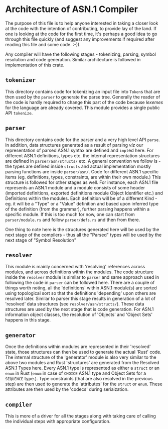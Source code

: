 # Architecture of ASN.1 Compiler

The purpose of this file is to help anyone interested in taking a closer look at the code with the intention of contributing, to provide lay of the land. If one is looking at the code for the first time, it's perhaps a good idea to go through this file quickly (and suggest any improvements if required after reading this file and some code. :-)).

Any compiler will have the following stages - tokenizing, parsing, symbol resolution and code generation. Similar architecture is followed in implementation of this crate.

## `tokenizer`

This directory contains code for tokenizing an input file into `Token`s that are then used by the `parser` to generate the parse tree. Generally the reader of the code is hardly required to change this part of the code because _lexemes_ for the language are already covered. This module provides a single public API `tokenize`.


## `parser`

This directory contains code for the parser and a very high level API `parse`. In addition, data structures generated as a result of parsing _viz_ our representation of parsed ASN.1 syntax are defined and `impl`ed here. For different ASN.1 definitions, types etc. the internal representation structures are defined in `parser/asn/structs/` etc. A general convention we follow is - the types are defined inside `structs` and actual implementation mostly parsing functions are inside `parser/asn/`.  Code for different ASN.1 specific items (eg. definitions, types, constraints, are within their own module.) This structure is followed for other stages as well. For instance, each ASN.1 file represents an ASN.1 module and a module consists of some header (imported definitions, exported definitions module Object Identifier etc.) and Definitions within the modules. Each definition will be of a different Kind - eg. it will be a "Type" or a "Value" definition and based upon inferred type of the definition (from the grammar), further parsing happens within a specific module. If this is too much for now, one can start from `parser/module.rs` and follow `parser/defs.rs` and then from there.

One thing to note here is the structures generated here will be used by the next stage of the compilers - thus all the "Parsed" types will be used by the next stage of "Symbol Resolution"

## `resolver`

This module is mainly concerned with 'resolving' references across modules, and across definitions within the modules. The code structure inside the `resolver` module is similar to `parser` and same approach used in following the code in `parser` can be followed here. There are a couple of things worth noting, all the 'definitions' within ASN.1 module(s) are sorted using topological sort so that the definitions 'depending' upon others are resolved later. Similar to parser this stage results in generation of a lot of 'resolved' data structures (see `resolver/asn/structs/`). These data structures are used by the next stage that is code generation. For ASN.1 information object classes, the resolution of 'Objects' and 'Object Sets' happens in this stage.

## `generator`

Once the definitions within modules are represented in their 'resolved' state, those structures can then be used to generate the actual 'Rust' code. The internal structure of the 'generator' module is also very similar to the above two modules and Rust 'structures' are generated from the Resolved ASN.1 Types here. Every ASN.1 type is represented as either a `struct` or an `enum` in Rust (`enum` in case of `CHOICE` ASN.1 type and Object Sets for a `SEQUENCE` type.). Type constraints (that are also resolved in the previous step) are then used to generate the 'attributes' for the `struct` or `enum`. These attributes are then used by the 'codecs' during seriaization.

## `compiler`

This is more of a driver for all the stages along with taking care of calling the individual steps with appropriate configuration.
